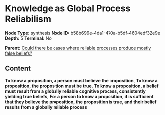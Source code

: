# Knowledge as Global Process Reliabilism

**Node Type:** synthesis
**Node ID:** b58b699e-4da1-470a-b5df-4604edf32e9e
**Depth:** 5
**Terminal:** No

**Parent:** [Could there be cases where reliable processes produce mostly false beliefs?](could-there-be-cases-where-reliable-processes-produce-mostly-false-beliefs-antithesis-391bcc40-50c1-44a1-9978-ab88bc69aa9c.md)

## Content

**To know a proposition, a person must believe the proposition**, **To know a proposition, the proposition must be true**, **To know a proposition, a belief must result from a globally reliable cognitive process, consistently yielding true beliefs**, **For a person to know a proposition, it is sufficient that they believe the proposition, the proposition is true, and their belief results from a globally reliable process**
